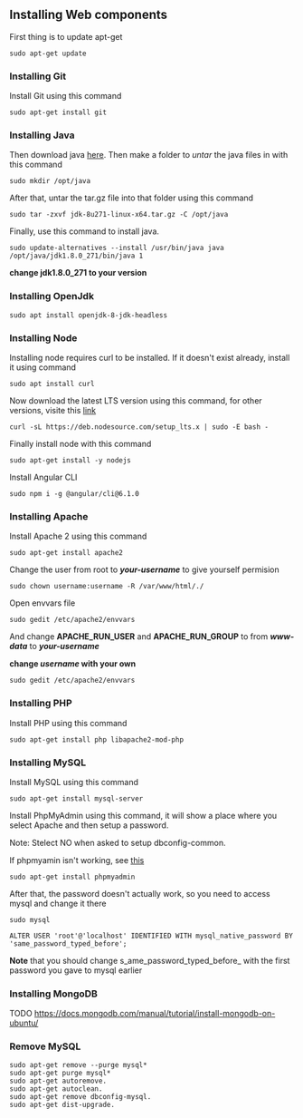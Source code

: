 ## Installing Web components

First thing is to update apt-get

`sudo apt-get update`

### Installing Git

Install Git using this command

`sudo apt-get install git`

### Installing Java

Then download java [here](https://www.oracle.com/java/technologies/javase-jdk15-downloads.html). Then make a folder to _untar_ the java files in with this command

`sudo mkdir /opt/java`

After that, untar the tar.gz file into that folder using this command

`sudo tar -zxvf jdk-8u271-linux-x64.tar.gz -C /opt/java`

Finally, use this command to install java.

`sudo update-alternatives --install /usr/bin/java java /opt/java/jdk1.8.0_271/bin/java 1`

**change jdk1.8.0_271 to your version**

### Installing OpenJdk

`sudo apt install openjdk-8-jdk-headless`

### Installing Node

Installing node requires curl to be installed. If it doesn't exist already, install it using command

`sudo apt install curl`

Now download the latest LTS version using this command, for other versions, visite this [link](https://github.com/nodesource/distributions/blob/master/README.md)

`curl -sL https://deb.nodesource.com/setup_lts.x | sudo -E bash -` 

Finally install node with this command

`sudo apt-get install -y nodejs`

Install Angular CLI

`sudo npm i -g @angular/cli@6.1.0`

### Installing Apache

Install Apache 2 using this command

`sudo apt-get install apache2`

Change the user from root to **_your-username_** to give yourself permision

`sudo chown username:username -R /var/www/html/./`

Open envvars file 

`sudo gedit /etc/apache2/envvars`

And change **APACHE_RUN_USER** and **APACHE_RUN_GROUP** to from **_www-data_** to **_your-username_**

**change _username_ with your own**

`sudo gedit /etc/apache2/envvars`

### Installing PHP
Install PHP using this command

`sudo apt-get install php libapache2-mod-php`

### Installing MySQL
Install MySQL using this command

`sudo apt-get install mysql-server`

Install PhpMyAdmin using this command, it will show a place where you select Apache and then setup a password.

Note: Stelect NO when asked to setup dbconfig-common.

If phpmyamin isn't working, see [this](https://askubuntu.com/questions/55280/phpmyadmin-is-not-working-after-i-installed-it)

`sudo apt-get install phpmyadmin`

After that, the password doesn't actually work, so you need to access mysql and change it there

`sudo mysql`

`ALTER USER 'root'@'localhost' IDENTIFIED WITH mysql_native_password BY 'same_password_typed_before';`

**Note** that you should change s_ame_password_typed_before_ with the first password you gave to mysql earlier

### Installing MongoDB
TODO
https://docs.mongodb.com/manual/tutorial/install-mongodb-on-ubuntu/

### Remove MySQL

```
sudo apt-get remove --purge mysql*
sudo apt-get purge mysql*
sudo apt-get autoremove.
sudo apt-get autoclean.
sudo apt-get remove dbconfig-mysql.
sudo apt-get dist-upgrade.
```

